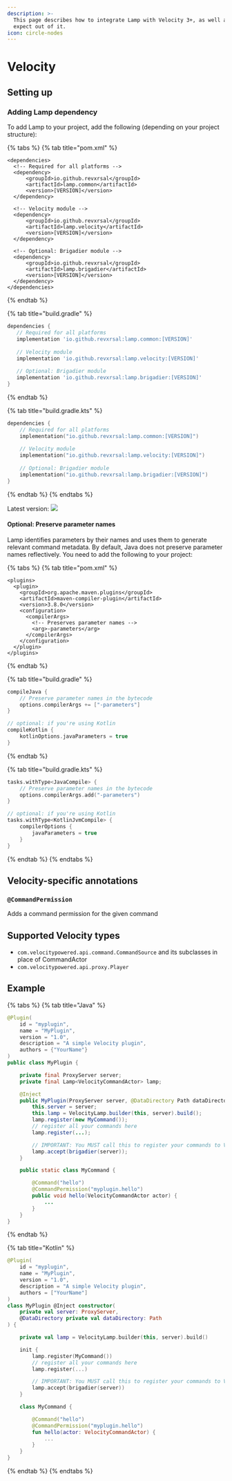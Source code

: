 ```yaml
---
description: >-
  This page describes how to integrate Lamp with Velocity 3+, as well as what to
  expect out of it.
icon: circle-nodes
---
```


# Velocity

## Setting up

### Adding Lamp dependency

To add Lamp to your project, add the following (depending on your project structure):

{% tabs %}
{% tab title="pom.xml" %}
```markup
<dependencies>
  <!-- Required for all platforms -->
  <dependency>
      <groupId>io.github.revxrsal</groupId>
      <artifactId>lamp.common</artifactId> 
      <version>[VERSION]</version>
  </dependency>

  <!-- Velocity module -->
  <dependency>
      <groupId>io.github.revxrsal</groupId>
      <artifactId>lamp.velocity</artifactId>
      <version>[VERSION]</version>
  </dependency>  
  
  <!-- Optional: Brigadier module -->
  <dependency>
      <groupId>io.github.revxrsal</groupId>
      <artifactId>lamp.brigadier</artifactId>
      <version>[VERSION]</version>
  </dependency>
</dependencies>
```
{% endtab %}

{% tab title="build.gradle" %}
```groovy
dependencies {
   // Required for all platforms
   implementation 'io.github.revxrsal:lamp.common:[VERSION]'
   
   // Velocity module
   implementation 'io.github.revxrsal:lamp.velocity:[VERSION]'
   
   // Optional: Brigadier module
   implementation 'io.github.revxrsal:lamp.brigadier:[VERSION]'
}
```
{% endtab %}

{% tab title="build.gradle.kts" %}
```kotlin
dependencies {
    // Required for all platforms
    implementation("io.github.revxrsal:lamp.common:[VERSION]")
    
    // Velocity module
    implementation("io.github.revxrsal:lamp.velocity:[VERSION]")
    
    // Optional: Brigadier module
    implementation("io.github.revxrsal:lamp.brigadier:[VERSION]")
}
```
{% endtab %}
{% endtabs %}

Latest version: ![](https://img.shields.io/maven-metadata/v/https/repo1.maven.org/maven2/io/github/revxrsal/lamp.common/maven-metadata.xml.svg?label=maven%20central\&colorB=brightgreen)

#### Optional: Preserve parameter names

Lamp identifies parameters by their names and uses them to generate relevant command metadata. By default, Java does not preserve parameter names reflectively. You need to add the following to your project:

{% tabs %}
{% tab title="pom.xml" %}
```markup
<plugins>
  <plugin>
    <groupId>org.apache.maven.plugins</groupId>
    <artifactId>maven-compiler-plugin</artifactId>
    <version>3.8.0</version>
    <configuration>
      <compilerArgs>
        <!-- Preserves parameter names -->
        <arg>-parameters</arg>
      </compilerArgs>
    </configuration>
  </plugin>
</plugins>
```
{% endtab %}

{% tab title="build.gradle" %}
```groovy
compileJava { 
    // Preserve parameter names in the bytecode
    options.compilerArgs += ["-parameters"]
}

// optional: if you're using Kotlin
compileKotlin {
    kotlinOptions.javaParameters = true
}
```
{% endtab %}

{% tab title="build.gradle.kts" %}
```kotlin
tasks.withType<JavaCompile> {
    // Preserve parameter names in the bytecode
    options.compilerArgs.add("-parameters")
}

// optional: if you're using Kotlin
tasks.withType<KotlinJvmCompile> {
    compilerOptions {
        javaParameters = true
    }
}
```
{% endtab %}
{% endtabs %}

## Velocity-specific annotations

### `@CommandPermission`

Adds a command permission for the given command

## Supported Velocity types

* `com.velocitypowered.api.command.CommandSource` and its subclasses in place of CommandActor
* `com.velocitypowered.api.proxy.Player`

## Example

{% tabs %}
{% tab title="Java" %}
```java
@Plugin(
    id = "myplugin",
    name = "MyPlugin",
    version = "1.0",
    description = "A simple Velocity plugin",
    authors = {"YourName"}
)
public class MyPlugin {

    private final ProxyServer server;
    private final Lamp<VelocityCommandActor> lamp;

    @Inject
    public MyPlugin(ProxyServer server, @DataDirectory Path dataDirectory) {
        this.server = server;
        this.lamp = VelocityLamp.builder(this, server).build();
        lamp.register(new MyCommand());
        // register all your commands here
        lamp.register(...);

        // IMPORTANT: You MUST call this to register your commands to Velocity
        lamp.accept(brigadier(server)); 
    }

    public static class MyCommand {

        @Command("hello")
        @CommandPermission("myplugin.hello")
        public void hello(VelocityCommandActor actor) {
            ...
        }
    }
}

```
{% endtab %}

{% tab title="Kotlin" %}
```kotlin
@Plugin(
    id = "myplugin",
    name = "MyPlugin",
    version = "1.0",
    description = "A simple Velocity plugin",
    authors = ["YourName"]
)
class MyPlugin @Inject constructor(
    private val server: ProxyServer,
    @DataDirectory private val dataDirectory: Path
) {

    private val lamp = VelocityLamp.builder(this, server).build()

    init {
        lamp.register(MyCommand())
        // register all your commands here
        lamp.register(...)

        // IMPORTANT: You MUST call this to register your commands to Velocity
        lamp.accept(brigadier(server)) 
    }

    class MyCommand {

        @Command("hello")
        @CommandPermission("myplugin.hello")
        fun hello(actor: VelocityCommandActor) {
            ...
        }
    }
}

```
{% endtab %}
{% endtabs %}
